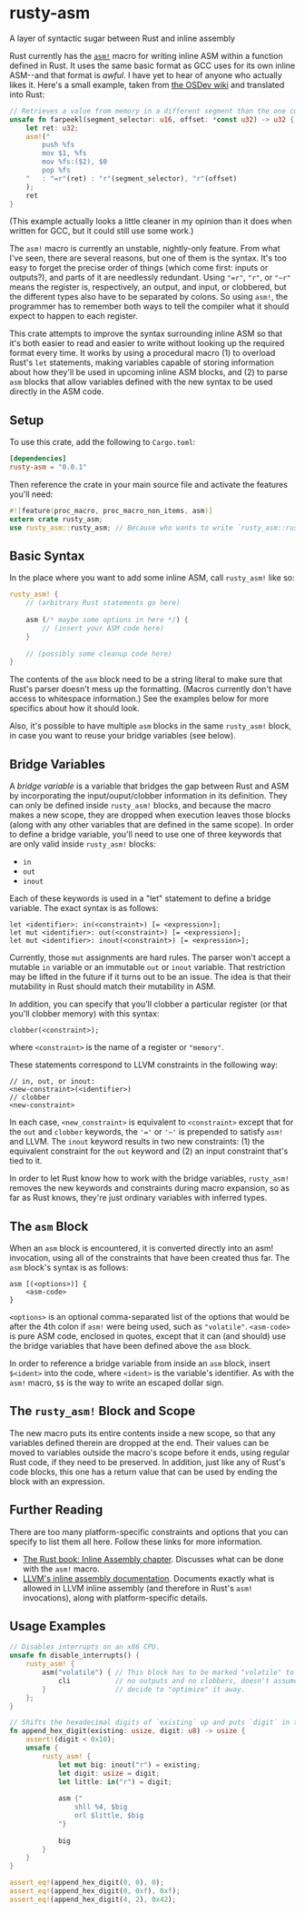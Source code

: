 # rusty-asm

A layer of syntactic sugar between Rust and inline assembly

Rust currently has the [`asm!`] macro for writing inline ASM within a function defined in Rust. It uses the same basic
format as GCC uses for its own inline ASM--and that format is _awful_. I have yet to hear of anyone who actually likes it.
Here's a small example, taken from [the OSDev wiki] and translated into Rust:

[`asm!`]: https://doc.rust-lang.org/1.12.0/book/inline-assembly.html
[the OSDev wiki]: https://wiki.osdev.org/Inline_Assembly/Examples

```rust
// Retrieves a value from memory in a different segment than the one currently being used (x86[-64])
unsafe fn farpeekl(segment_selector: u16, offset: *const u32) -> u32 {
    let ret: u32;
    asm!("
        push %fs
        mov $1, %fs
        mov %fs:($2), $0
        pop %fs
    "   : "=r"(ret) : "r"(segment_selector), "r"(offset)
    );
    ret
}
```

(This example actually looks a little cleaner in my opinion than it does when written for GCC, but it could still use some work.)

The `asm!` macro is currently an unstable, nightly-only feature. From what I've seen, there are several reasons, but one of
them is the syntax. It's too easy to forget the precise order of things (which come first: inputs or outputs?), and parts of
it are needlessly redundant. Using `"=r"`, `"r"`, or `"~r"` means the register is, respectively, an output, and input, or
clobbered, but the different types also have to be separated by colons. So using `asm!`, the programmer has to remember both
ways to tell the compiler what it should expect to happen to each register.

This crate attempts to improve the syntax surrounding inline ASM so that it's both easier to read and easier to write without
looking up the required format every time. It works by using a procedural macro (1) to overload Rust's `let` statements, making
variables capable of storing information about how they'll be used in upcoming inline ASM blocks, and (2) to parse `asm`
blocks that allow variables defined with the new syntax to be used directly in the ASM code.

## Setup

To use this crate, add the following to `Cargo.toml`:

```toml
[dependencies]
rusty-asm = "0.0.1"
```

Then reference the crate in your main source file and activate the features you'll need:

```rust
#![feature(proc_macro, proc_macro_non_items, asm)]
extern crate rusty_asm;
use rusty_asm::rusty_asm; // Because who wants to write `rusty_asm::rusty_asm!`?
```

## Basic Syntax

In the place where you want to add some inline ASM, call `rusty_asm!` like so:

```rust
rusty_asm! {
    // (arbitrary Rust statements go here)
    
    asm (/* maybe some options in here */) {
        // (insert your ASM code here)
    }
    
    // (possibly some cleanup code here)
}
```

The contents of the `asm` block need to be a string literal to make sure that Rust's parser doesn't mess up the
formatting. (Macros currently don't have access to whitespace information.) See the examples below for more specifics
about how it should look.

Also, it's possible to have multiple `asm` blocks in the same `rusty_asm!` block, in case you want to reuse your bridge
variables (see below).

## Bridge Variables

A _bridge variable_ is a variable that bridges the gap between Rust and ASM by incorporating the input/ouput/clobber
information in its definition. They can only be defined inside `rusty_asm!` blocks, and because the macro makes a new scope,
they are dropped when execution leaves those blocks (along with any other variables that are defined in the same scope). In
order to define a bridge variable, you'll need to use one of three keywords that are only valid inside `rusty_asm!` blocks:

* `in`
* `out`
* `inout`

Each of these keywords is used in a "let" statement to define a bridge variable. The exact syntax is as follows:

```text
let <identifier>: in(<constraint>) [= <expression>];
let mut <identifier>: out(<constraint>) [= <expression>];
let mut <identifier>: inout(<constraint>) [= <expression>];
```

Currently, those `mut` assignments are hard rules. The parser won't accept a mutable `in` variable or an immutable `out` or
`inout` variable. That restriction may be lifted in the future if it turns out to be an issue. The idea is that their
mutability in Rust should match their mutability in ASM.

In addition, you can specify that you'll clobber a particular register (or that you'll clobber memory) with this syntax:

```text
clobber(<constraint>);
```

where `<constraint>` is the name of a register or `"memory"`.

These statements correspond to LLVM constraints in the following way:

```text
// in, out, or inout:
<new-constraint>(<identifier>)
// clobber
<new-constraint>
```

In each case, `<new_constraint>` is equivalent to `<constraint>` except that for the `out` and `clobber` keywords, the `'='`
or `'~'` is prepended to satisfy `asm!` and LLVM. The `inout` keyword results in two new constraints: (1) the equivalent
constraint for the `out` keyword and (2) an input constraint that's tied to it.

In order to let Rust know how to work with the bridge variables, `rusty_asm!` removes the new keywords and constraints during
macro expansion, so as far as Rust knows, they're just ordinary variables with inferred types.

## The `asm` Block

When an `asm` block is encountered, it is converted directly into an asm! invocation, using all of the constraints that have
been created thus far. The `asm` block's syntax is as follows:

```text
asm [(<options>)] {
    <asm-code>
}
```

`<options>` is an optional comma-separated list of the options that would be after the 4th colon if `asm!` were being used, such
as `"volatile"`. `<asm-code>` is pure ASM code, enclosed in quotes, except that it can (and should) use the bridge variables
that have been defined above the `asm` block.

In order to reference a bridge variable from inside an `asm` block, insert `$<ident>` into the code, where `<ident>` is the
variable's identifier. As with the `asm!` macro, `$$` is the way to write an escaped dollar sign.

## The `rusty_asm!` Block and Scope

The new macro puts its entire contents inside a new scope, so that any variables defined therein are dropped at the end. Their
values can be moved to variables outside the macro's scope before it ends, using regular Rust code, if they need to be preserved.
In addition, just like any of Rust's code blocks, this one has a return value that can be used by ending the block with an
expression.

## Further Reading

There are too many platform-specific constraints and options that you can specify to list them all here. Follow these links for
more information.

* [The Rust book: Inline Assembly chapter]. Discusses what can be done with the `asm!` macro.
* [LLVM's inline assembly documentation]. Documents exactly what is allowed in LLVM inline assembly (and therefore in Rust's `asm!`
  invocations), along with platform-specific details.

[The Rust book: Inline Assembly chapter]: https://doc.rust-lang.org/1.12.0/book/inline-assembly.html
[LLVM's inline assembly documentation]: http://llvm.org/docs/LangRef.html#inline-assembler-expressions

## Usage Examples

```rust
// Disables interrupts on an x86 CPU.
unsafe fn disable_interrupts() {
    rusty_asm! {
        asm("volatile") { // This block has to be marked "volatile" to make sure the compiler, seeing
            cli           // no outputs and no clobbers, doesn't assume it does nothing and
        }                 // decide to "optimize" it away.
    };
}
```

```rust
// Shifts the hexadecimal digits of `existing` up and puts `digit` in the resulting gap.
fn append_hex_digit(existing: usize, digit: u8) -> usize {
    assert!(digit < 0x10);
    unsafe {
        rusty_asm! {
            let mut big: inout("r") = existing;
            let digit: usize = digit;
            let little: in("r") = digit;
            
            asm {"
                shll %4, $big
                orl $little, $big
            "}
            
            big
        }
    }
}

assert_eq!(append_hex_digit(0, 0), 0);
assert_eq!(append_hex_digit(0, 0xf), 0xf);
assert_eq!(append_hex_digit(4, 2), 0x42);
```
